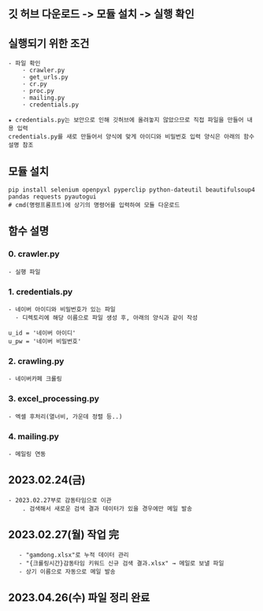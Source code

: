 ## 깃 허브 다운로드 -> 모듈 설치 -> 실행 확인

## 실행되기 위한 조건
```
- 파일 확인
    · crawler.py
    · get_urls.py
    · cr.py
    · proc.py
    · mailing.py
    · credentials.py  
```
```
★ credentials.py는 보안으로 인해 깃허브에 올려놓지 않았으므로 직접 파일을 만들어 내용 입력
credentials.py를 새로 만들어서 양식에 맞게 아이디와 비밀번호 입력 양식은 아래의 함수 설명 참조
```

## 모듈 설치
```
pip install selenium openpyxl pyperclip python-dateutil beautifulsoup4 pandas requests pyautogui
# cmd(명령프롬프트)에 상기의 명령어를 입력하여 모듈 다운로드
```
## 함수 설명
### 0. crawler.py
    - 실행 파일
### 1. credentials.py 
    - 네이버 아이디와 비밀번호가 있는 파일
      · 디렉토리에 해당 이름으로 파일 생성 후, 아래의 양식과 같이 작성
```
u_id = '네이버 아이디'
u_pw = '네이버 비밀번호'
```

### 2. crawling.py
    - 네이버카페 크롤링
### 3. excel_processing.py
    - 엑셀 후처리(열너비, 가운데 정렬 등..)
### 4. mailing.py
    - 메일링 연동

## 2023.02.24(금)
    - 2023.02.27부로 감동타임으로 이관
        . 검색해서 새로운 검색 결과 데이터가 있을 경우에만 메일 발송

## 2023.02.27(월) 작업 完
```
   - "gamdong.xlsx"로 누적 데이터 관리
   - "{크롤링시간}감동타임 키워드 신규 검색 결과.xlsx" → 메일로 보낼 파일
   - 상기 이름으로 자동으로 메일 발송
```
## 2023.04.26(수) 파일 정리 완료
